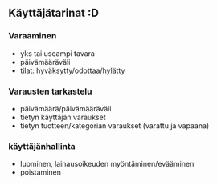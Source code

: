 ## Käyttäjätarinat :D
### Varaaminen
- yks tai useampi tavara
- päivämääräväli
- tilat: hyväksytty/odottaa/hylätty

### Varausten tarkastelu
- päivämäärä/päivämääräväli
- tietyn käyttäjän varaukset
- tietyn tuotteen/kategorian varaukset (varattu ja vapaana)

### käyttäjänhallinta
- luominen, lainausoikeuden myöntäminen/evääminen
- poistaminen